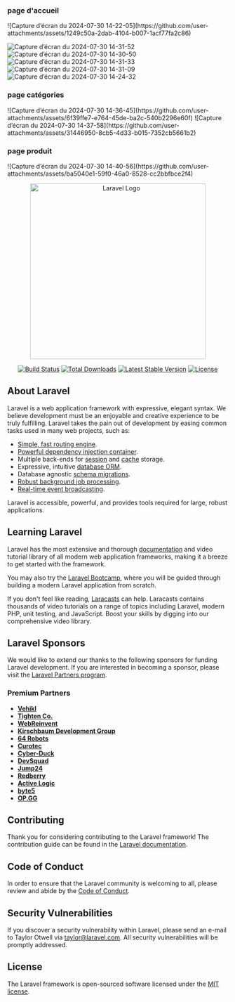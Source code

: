 <h3>page d'accueil</h3>
![Capture d’écran du 2024-07-30 14-22-05](https://github.com/user-attachments/assets/1249c50a-2dab-4104-b007-1acf77fa2c86)

![Capture d’écran du 2024-07-30 14-31-52](https://github.com/user-attachments/assets/2b2762df-0a2e-4aca-928b-8d43c7ca1fe7)
![Capture d’écran du 2024-07-30 14-30-50](https://github.com/user-attachments/assets/ea8de66e-46f5-4569-b311-fe3d9d266ac6)
![Capture d’écran du 2024-07-30 14-31-33](https://github.com/user-attachments/assets/2aa35da5-4e8d-4ab6-a32a-abb264f652ef)
![Capture d’écran du 2024-07-30 14-31-09](https://github.com/user-attachments/assets/d7279168-f3d4-476f-ba02-2974f4606fd8)
![Capture d’écran du 2024-07-30 14-24-32](https://github.com/user-attachments/assets/ff72b738-ec64-418a-b399-189e9fd2552d)

<h3>page catégories</h3>
![Capture d’écran du 2024-07-30 14-36-45](https://github.com/user-attachments/assets/6f39ffe7-e764-45de-ba2c-540b2296e60f)
![Capture d’écran du 2024-07-30 14-37-58](https://github.com/user-attachments/assets/31446950-8cb5-4d33-b015-7352cb5661b2)

<h3>page produit</h3>
![Capture d’écran du 2024-07-30 14-40-56](https://github.com/user-attachments/assets/ba5040e1-59f0-46a0-8528-cc2bbfbce2f4)




<p align="center"><a href="https://laravel.com" target="_blank"><img src="https://raw.githubusercontent.com/laravel/art/master/logo-lockup/5%20SVG/2%20CMYK/1%20Full%20Color/laravel-logolockup-cmyk-red.svg" width="400" alt="Laravel Logo"></a></p>

<p align="center">
<a href="https://github.com/laravel/framework/actions"><img src="https://github.com/laravel/framework/workflows/tests/badge.svg" alt="Build Status"></a>
<a href="https://packagist.org/packages/laravel/framework"><img src="https://img.shields.io/packagist/dt/laravel/framework" alt="Total Downloads"></a>
<a href="https://packagist.org/packages/laravel/framework"><img src="https://img.shields.io/packagist/v/laravel/framework" alt="Latest Stable Version"></a>
<a href="https://packagist.org/packages/laravel/framework"><img src="https://img.shields.io/packagist/l/laravel/framework" alt="License"></a>
</p>

## About Laravel

Laravel is a web application framework with expressive, elegant syntax. We believe development must be an enjoyable and creative experience to be truly fulfilling. Laravel takes the pain out of development by easing common tasks used in many web projects, such as:

- [Simple, fast routing engine](https://laravel.com/docs/routing).
- [Powerful dependency injection container](https://laravel.com/docs/container).
- Multiple back-ends for [session](https://laravel.com/docs/session) and [cache](https://laravel.com/docs/cache) storage.
- Expressive, intuitive [database ORM](https://laravel.com/docs/eloquent).
- Database agnostic [schema migrations](https://laravel.com/docs/migrations).
- [Robust background job processing](https://laravel.com/docs/queues).
- [Real-time event broadcasting](https://laravel.com/docs/broadcasting).

Laravel is accessible, powerful, and provides tools required for large, robust applications.

## Learning Laravel

Laravel has the most extensive and thorough [documentation](https://laravel.com/docs) and video tutorial library of all modern web application frameworks, making it a breeze to get started with the framework.

You may also try the [Laravel Bootcamp](https://bootcamp.laravel.com), where you will be guided through building a modern Laravel application from scratch.

If you don't feel like reading, [Laracasts](https://laracasts.com) can help. Laracasts contains thousands of video tutorials on a range of topics including Laravel, modern PHP, unit testing, and JavaScript. Boost your skills by digging into our comprehensive video library.

## Laravel Sponsors

We would like to extend our thanks to the following sponsors for funding Laravel development. If you are interested in becoming a sponsor, please visit the [Laravel Partners program](https://partners.laravel.com).

### Premium Partners

- **[Vehikl](https://vehikl.com/)**
- **[Tighten Co.](https://tighten.co)**
- **[WebReinvent](https://webreinvent.com/)**
- **[Kirschbaum Development Group](https://kirschbaumdevelopment.com)**
- **[64 Robots](https://64robots.com)**
- **[Curotec](https://www.curotec.com/services/technologies/laravel/)**
- **[Cyber-Duck](https://cyber-duck.co.uk)**
- **[DevSquad](https://devsquad.com/hire-laravel-developers)**
- **[Jump24](https://jump24.co.uk)**
- **[Redberry](https://redberry.international/laravel/)**
- **[Active Logic](https://activelogic.com)**
- **[byte5](https://byte5.de)**
- **[OP.GG](https://op.gg)**

## Contributing

Thank you for considering contributing to the Laravel framework! The contribution guide can be found in the [Laravel documentation](https://laravel.com/docs/contributions).

## Code of Conduct

In order to ensure that the Laravel community is welcoming to all, please review and abide by the [Code of Conduct](https://laravel.com/docs/contributions#code-of-conduct).

## Security Vulnerabilities

If you discover a security vulnerability within Laravel, please send an e-mail to Taylor Otwell via [taylor@laravel.com](mailto:taylor@laravel.com). All security vulnerabilities will be promptly addressed.

## License

The Laravel framework is open-sourced software licensed under the [MIT license](https://opensource.org/licenses/MIT).
